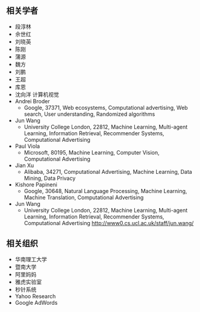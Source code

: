 ## 相关学者
* 段淳林
* 佘世红
* 刘晓英
* 陈刚
* 蒲源
* 魏方
* 刘鹏
* 王超
* 库恩
* 沈向洋 计算机视觉
* Andrei Broder
  * Google, 37371, Web ecosystems, Computational advertising, Web search, User understanding, Randomized algorithms
* Jun Wang
  * University College London, 22812, Machine Learning, Multi-agent Learning, Information Retrieval, Recommender Systems, Computational Advertising
* Paul Viola
  * Microsoft, 80195, Machine Learning, Computer Vision, Computational Advertising
* Jian Xu
  * Alibaba, 34271, Computational Advertising, Machine Learning, Data Mining, Data Privacy
* Kishore Papineni
  * Google, 30648, Natural Language Processing, Machine Learning, Machine Translation, Computational Advertising
* Jun Wang
  * University College London, 22812, Machine Learning, Multi-agent Learning, Information Retrieval, Recommender Systems, Computational Advertising http://www0.cs.ucl.ac.uk/staff/jun.wang/

## 相关组织
* 华南理工大学
* 暨南大学
* 阿里妈妈
* 雅虎实验室
* 秒针系统
* Yahoo Research
* Google AdWords